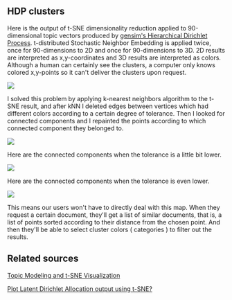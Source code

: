 ## HDP clusters

Here is the output of t-SNE dimensionality reduction applied to 90-dimensional topic vectors produced by [gensim's Hierarchical Dirichlet Process](https://radimrehurek.com/gensim/models/hdpmodel.html). t-distributed Stochastic Neighbor Embedding is applied twice, once for 90-dimensions to 2D and once for 90-dimensions to 3D. 2D results are interpreted as x,y-coordinates and 3D results are interpreted as colors. Although a human can certainly see the clusters, a computer only knows colored x,y-points so it can't deliver the clusters upon request.

![](https://i.imgur.com/3Zgeqqa.png)

I solved this problem by applying k-nearest neighbors algorithm to the t-SNE result, and after kNN I deleted edges between vertices which had different colors according to a certain degree of tolerance. Then I looked for connected components and I repainted the points according to which connected component they belonged to.

![](https://i.imgur.com/SYz8O0S.png)

Here are the connected components when the tolerance is a little bit lower.

![](https://i.imgur.com/eI8IyhS.png)

Here are the connected components when the tolerance is even lower.

![](https://i.imgur.com/eoIApzU.png)

This means our users won't have to directly deal with this map. When they request a certain document, they'll get a list of similar documents, that is, a list of points sorted according to their distance from the chosen point. And then they'll be able to select cluster colors ( categories ) to filter out the results.

## Related sources

[Topic Modeling and t-SNE Visualization](https://shuaiw.github.io/2016/12/22/topic-modeling-and-tsne-visualzation.html)

[Plot Latent Dirichlet Allocation output using t-SNE?](https://stats.stackexchange.com/questions/305356/plot-latent-dirichlet-allocation-output-using-t-sne)

